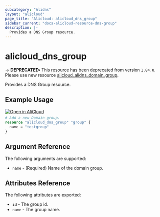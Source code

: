 ```yaml
---
subcategory: "Alidns"
layout: "alicloud"
page_title: "Alicloud: alicloud_dns_group"
sidebar_current: "docs-alicloud-resource-dns-group"
description: |-
  Provides a DNS Group resource.
---
```


# alicloud\_dns\_group

-> **DEPRECATED:**  This resource  has been deprecated from version `1.84.0`. Please use new resource [alicloud_alidns_domain_group](https://www.terraform.io/docs/providers/alicloud/r/alidns_domain_group).

Provides a DNS Group resource.

## Example Usage

<div style="display: block;margin-bottom: 40px;"><div class="oics-button" style="float: right;position: absolute;margin-bottom: 10px;">
  <a href="https://api.aliyun.com/api-tools/terraform?resource=alicloud_dns_group&exampleId=2cdc16b4-9616-eae6-aff0-f762c2a1f9ec4d6ff2b3&activeTab=example&spm=docs.r.dns_group.0.2cdc16b496&intl_lang=EN_US" target="_blank">
    <img alt="Open in AliCloud" src="https://img.alicdn.com/imgextra/i1/O1CN01hjjqXv1uYUlY56FyX_!!6000000006049-55-tps-254-36.svg" style="max-height: 44px; max-width: 100%;">
  </a>
</div></div>

```terraform
# Add a new Domain group.
resource "alicloud_dns_group" "group" {
  name = "testgroup"
}
```
## Argument Reference

The following arguments are supported:

* `name` - (Required) Name of the domain group.    

## Attributes Reference

The following attributes are exported:

* `id` - The group id.
* `name` - The group name.
